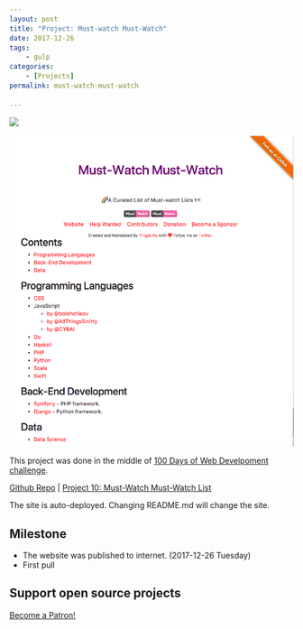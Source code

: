 ```yaml
---
layout: post
title: "Project: Must-watch Must-Watch"
date: 2017-12-26
tags:
	- gulp
categories:
	- [Projects]
permalink: must-watch-must-watch

---
```


<a href="http://mustwatch.yingjiehu.com"><img src="https://img.shields.io/badge/Must-Watch-ff69b4.svg" style="border:0px;"></a>

<!-- more -->
<img src="/img/project-Must-Watch Must-Watch.png">

This project was done in the middle of [100 Days of Web Develpoment challenge](/100-Days-Of-Web-Development-Round-1/).

[Github Repo](https://github.com/huyingjie/must-watch-must-watch) | [Project 10: Must-Watch Must-Watch List](http://mustwatch.yingjiehu.com/)

The site is auto-deployed. Changing README.md will change the site.

## Milestone

* The website was published to internet. (2017-12-26 Tuesday)
* First pull

## Support open source projects

<a href="https://www.patreon.com/bePatron?u=9003086" data-patreon-widget-type="become-patron-button">Become a Patron!</a><script async src="https://c6.patreon.com/becomePatronButton.bundle.js"></script>
